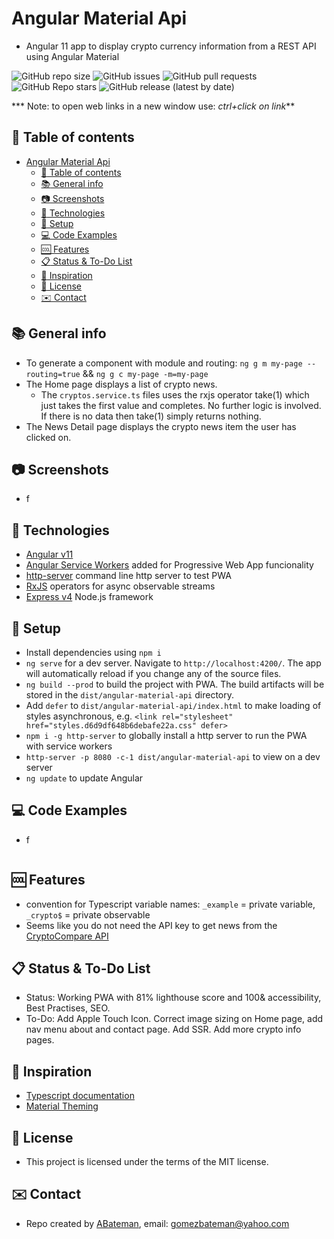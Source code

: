 # Angular Material Api

* Angular 11 app to display crypto currency information from a REST API using Angular Material

![GitHub repo size](https://img.shields.io/github/repo-size/AndrewJBateman/angular-material-api?style=for-the-badge)
![GitHub issues](https://img.shields.io/github/issues/AndrewJBateman/angular-material-api?style=for-the-badge)
![GitHub pull requests](https://img.shields.io/github/issues-pr/AndrewJBateman/angular-material-api?style=for-the-badge)
![GitHub Repo stars](https://img.shields.io/github/stars/AndrewJBateman/angular-material-api?style=for-the-badge)
![GitHub release (latest by date)](https://img.shields.io/github/v/release/AndrewJBateman/angular-material-api?style=for-the-badge)

*** Note: to open web links in a new window use: _ctrl+click on link_**

## :page_facing_up: Table of contents

* [Angular Material Api](#angular-material-api)
  * [:page_facing_up: Table of contents](#page_facing_up-table-of-contents)
  * [:books: General info](#books-general-info)
  * [:camera: Screenshots](#camera-screenshots)
  * [:signal_strength: Technologies](#signal_strength-technologies)
  * [:floppy_disk: Setup](#floppy_disk-setup)
  * [:computer: Code Examples](#computer-code-examples)
  * [:cool: Features](#cool-features)
  * [:clipboard: Status & To-Do List](#clipboard-status--to-do-list)
  * [:clap: Inspiration](#clap-inspiration)
  * [:file_folder: License](#file_folder-license)
  * [:envelope: Contact](#envelope-contact)

## :books: General info

* To generate a component with module and routing: `ng g m my-page --routing=true` && `ng g c my-page -m=my-page`
* The Home page displays a list of crypto news.
  * The `cryptos.service.ts` files uses the rxjs operator take(1) which just takes the first value and completes. No further logic is involved. If there is no data then take(1) simply returns nothing.
* The News Detail page displays the crypto news item the user has clicked on.

## :camera: Screenshots

* f

## :signal_strength: Technologies

* [Angular v11](https://angular.io/)
* [Angular Service Workers](https://angular.io/guide/service-worker-getting-started) added for Progressive Web App funcionality
* [http-server](https://www.npmjs.com/package/http-server) command line http server to test PWA
* [RxJS](http://reactivex.io/) operators for async observable streams
* [Express v4](https://www.npmjs.com/package/express) Node.js framework

## :floppy_disk: Setup

* Install dependencies using `npm i`
* `ng serve` for a dev server. Navigate to `http://localhost:4200/`. The app will automatically reload if you change any of the source files.
* `ng build --prod` to build the project with PWA. The build artifacts will be stored in the `dist/angular-material-api` directory.
* Add `defer` to `dist/angular-material-api/index.html` to make loading of styles asynchronous, e.g. `<link rel="stylesheet" href="styles.d6d9df648b6debafe22a.css" defer>`
* `npm i -g http-server` to globally install a http server to run the PWA with service workers
* `http-server -p 8080 -c-1 dist/angular-material-api` to view on a dev server
* `ng update` to update Angular

## :computer: Code Examples

* f

```typescript

```

## :cool: Features

* convention for Typescript variable names: `_example` = private variable, `_crypto$` = private observable
* Seems like you do not need the API key to get news from the [CryptoCompare API](https://min-api.cryptocompare.com/)

## :clipboard: Status & To-Do List

* Status: Working PWA with 81% lighthouse score and 100& accessibility, Best Practises, SEO.
* To-Do: Add Apple Touch Icon. Correct image sizing on Home page, add nav menu about and contact page. Add SSR. Add more crypto info pages.

## :clap: Inspiration

* [Typescript documentation](https://www.typescriptlang.org/docs/)
* [Material Theming](https://material.io/design/material-theming/overview.html#using-material-theming)

## :file_folder: License

* This project is licensed under the terms of the MIT license.

## :envelope: Contact

* Repo created by [ABateman](https://github.com/AndrewJBateman), email: gomezbateman@yahoo.com
